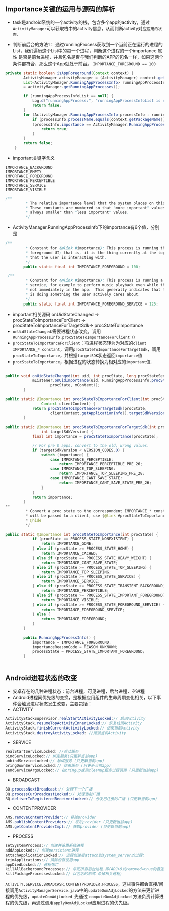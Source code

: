 ## Importance关键的运用与源码的解析
- task是android系统的一个activity的栈，包含多个app的activity，通过`ActivityManager`可以获取栈中的activity信息，从而判断activity对应`应用的状态`.
 
- 判断前后台的方法1： 通过runningProcess获取到一个当前正在运行的进程的List，我们遍历这个List中的每一个进程，判断这个进程的一个importance 属性 是否是前台进程，并且包名是否与我们判断的APP的包名一样，如果这两个条件都符合，那么这个App就处于前台。 `IMPORTANCE_FOREGROUND == 100`
```java
private static boolean isAppForeground(Context context) {
        ActivityManager activityManager = (ActivityManager) context.getSystemService(Service.ACTIVITY_SERVICE);
        List<ActivityManager.RunningAppProcessInfo> runningAppProcessInfoList 
        = activityManager.getRunningAppProcesses();

        if (runningAppProcessInfoList == null) {
            Log.d("runningAppProcess:", "runningAppProcessInfoList is null!");
            return false;
        }
        for (ActivityManager.RunningAppProcessInfo processInfo : runningAppProcessInfoList) {
            if (processInfo.processName.equals(context.getPackageName()) && 
            (processInfo.importance == ActivityManager.RunningAppProcessInfo.IMPORTANCE_FOREGROUND)) {
                return true;
            }
        }
        return false;
    }
```
- important关键字含义
```
IMPORTANCE_BACKGROUND
IMPORTANCE_EMPTY
IMPORTANCE_FOREGROUND
IMPORTANCE_PERCEPTIBLE
IMPORTANCE_SERVICE
IMPORTANCE_VISIBLE
```
```java
/**
         * The relative importance level that the system places on this process.
         * These constants are numbered so that "more important" values are
         * always smaller than "less important" values.
         */
```
- ActivityManager.RunningAppProcessInfo下的importance有6个值，分别是
```java
/**
         * Constant for {@link #importance}: This process is running the
         * foreground UI; that is, it is the thing currently at the top of the screen
         * that the user is interacting with.
         */
        public static final int IMPORTANCE_FOREGROUND = 100;

```
```java
 /**
         * Constant for {@link #importance}: This process is running a foreground
         * service, for example to perform music playback even while the user is
         * not immediately in the app.  This generally indicates that the process
         * is doing something the user actively cares about.
         */
        public static final int IMPORTANCE_FOREGROUND_SERVICE = 125;
```
- important相关源码 onUidStateChanged -> procStateToImportanceForClient -> procStateToImportanceForTargetSdk-> procStateToImportance
- `onUidStateChanged`:需要进程状态改变，调用`RunningAppProcessInfo.procStateToImportanceForClient（）`
- `procStateToImportanceForClient`：将进程状态转为为对应的`client IMPORTANCE_* constant`，调用`procStateToImportanceForTargetSdk`，调用`procStateToImportance`，并根据`targetSDK`状态返回`importance`值
- `procStateToImportance`，根据进程的状态转换为相对应的`important`值.

```java

public void onUidStateChanged(int uid, int procState, long procStateSeq) {
            mListener.onUidImportance(uid, RunningAppProcessInfo.procStateToImportanceForClient(
                    procState, mContext));
        }
        
public static @Importance int procStateToImportanceForClient(int procState,
                Context clientContext) {
            return procStateToImportanceForTargetSdk(procState,
                    clientContext.getApplicationInfo().targetSdkVersion);
        }

public static @Importance int procStateToImportanceForTargetSdk(int procState,
                int targetSdkVersion) {
            final int importance = procStateToImportance(procState);

            // For pre O apps, convert to the old, wrong values.
            if (targetSdkVersion < VERSION_CODES.O) {
                switch (importance) {
                    case IMPORTANCE_PERCEPTIBLE:
                        return IMPORTANCE_PERCEPTIBLE_PRE_26;
                    case IMPORTANCE_TOP_SLEEPING:
                        return IMPORTANCE_TOP_SLEEPING_PRE_28;
                    case IMPORTANCE_CANT_SAVE_STATE:
                        return IMPORTANCE_CANT_SAVE_STATE_PRE_26;
                }
            }
            return importance;
        }
**
         * Convert a proc state to the correspondent IMPORTANCE_* constant.  If the return value
         * will be passed to a client, use {@link #procStateToImportanceForClient}.
         * @hide
         */
  
public static @Importance int procStateToImportance(int procState) {
            if (procState == PROCESS_STATE_NONEXISTENT) {
                return IMPORTANCE_GONE;
            } else if (procState >= PROCESS_STATE_HOME) {
                return IMPORTANCE_CACHED;
            } else if (procState == PROCESS_STATE_HEAVY_WEIGHT) {
                return IMPORTANCE_CANT_SAVE_STATE;
            } else if (procState >= PROCESS_STATE_TOP_SLEEPING) {
                return IMPORTANCE_TOP_SLEEPING;
            } else if (procState >= PROCESS_STATE_SERVICE) {
                return IMPORTANCE_SERVICE;
            } else if (procState >= PROCESS_STATE_TRANSIENT_BACKGROUND) {
                return IMPORTANCE_PERCEPTIBLE;
            } else if (procState >= PROCESS_STATE_IMPORTANT_FOREGROUND) {
                return IMPORTANCE_VISIBLE;
            } else if (procState >= PROCESS_STATE_FOREGROUND_SERVICE) {
                return IMPORTANCE_FOREGROUND_SERVICE;
            } else {
                return IMPORTANCE_FOREGROUND;
            }
        }
        
        public RunningAppProcessInfo() {
            importance = IMPORTANCE_FOREGROUND;
            importanceReasonCode = REASON_UNKNOWN;
            processState = PROCESS_STATE_IMPORTANT_FOREGROUND;
        }
        
```
## Android进程状态的改变
- 安卓存在的几种进程状态：前台进程，可见进程，后台进程，空进程
- Android进程间优先级的变换，是根据应用组件的生命周期变化相关，以下事件会触发进程状态发生改变，主要包括：
- ACTIVITY
```java
ActivityStackSupervisor.realStartActivityLocked:// 启动Activity
ActivityStack.resumeTopActivityInnerLocked:// 恢复栈顶Activity
ActivityStack.finishCurrentActivityLocked:// 结束当前Activity
ActivityStack.destroyActivityLocked: //摧毁当前Activity
```
- SERVICE
```java
realStartServiceLocked: //启动服务
bindServiceLocked:// 绑定服务(只更新当前app)
unbindServiceLocked:// 解绑服务 (只更新当前app)
bringDownServiceLocked:// 结束服务 (只更新当前app)
sendServiceArgsLocked:// 在bringup或则cleanup服务过程调用 (只更新当前app)
```
- BROADCAST
```java
BQ.processNextBroadcast:// 处理下一个广播
BQ.processCurBroadcastLocked:// 处理当前广播
BQ.deliverToRegisteredReceiverLocked:// 分发已注册的广播 (只更新当前app)
```
- CONTENTPROVIDER
```java
AMS.removeContentProvider:// 移除provider
AMS.publishContentProviders:// 发布provider (只更新当前app)
AMS.getContentProviderImpl:// 获取provider (只更新当前app)
```
- PROCESS
```java
setSystemProcess:// 创建并设置系统进程
addAppLocked:// 创建persistent进程
attachApplicationLocked:// 进程创建后attach到system_server的过程;
trimApplications:// 清除没有使用app
appDiedLocked:// 进程死亡
killAllBackgroundProcesses:// 杀死所有后台进程.即(ADJ>9或removed=true的普通进程)
killPackageProcessesLocked:// 以包名的形式 杀掉相关进程;
```
`ACTIVITY,SERVICE,BROADCASR,CONTENTPROVIDER,PROCESS`，这些事件都会直接/间接调用`ActivityManagerService.java`中的`updateOomAdjLocked`的方法来更新进程的优先级，`updateOomAdjLocked `先通过 `computeOomAdjLocked` 方法负责计算进程的优先级，再通过调用`applyOomAdjLocked`应用进程的优先级。
